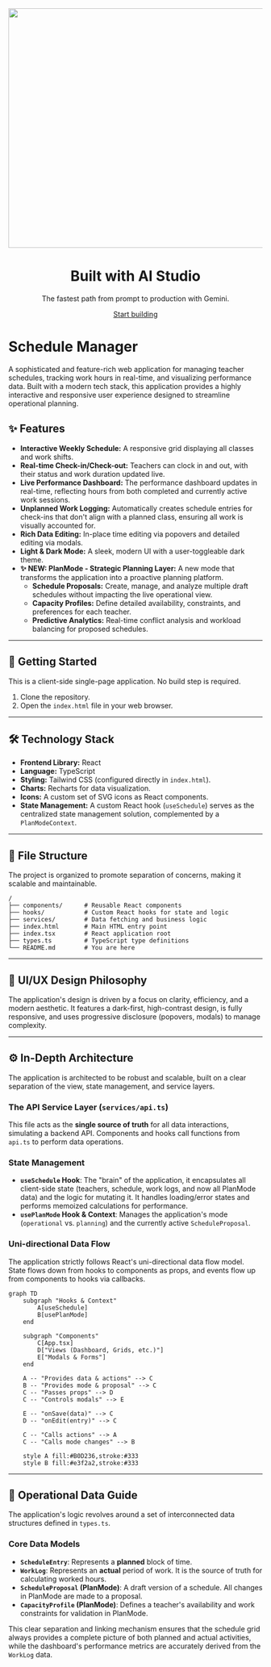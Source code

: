 <div align="center">

<img width="1200" height="475" alt="GHBanner" src="https://github.com/user-attachments/assets/0aa67016-6eaf-458a-adb2-6e31a0763ed6" />

  <h1>Built with AI Studio</h1>

  <p>The fastest path from prompt to production with Gemini.</p>

  <a href="https://aistudio.google.com/apps">Start building</a>

</div>

# Schedule Manager

A sophisticated and feature-rich web application for managing teacher schedules, tracking work hours in real-time, and visualizing performance data. Built with a modern tech stack, this application provides a highly interactive and responsive user experience designed to streamline operational planning.

## ✨ Features

*   **Interactive Weekly Schedule:** A responsive grid displaying all classes and work shifts.
*   **Real-time Check-in/Check-out:** Teachers can clock in and out, with their status and work duration updated live.
*   **Live Performance Dashboard:** The performance dashboard updates in real-time, reflecting hours from both completed and currently active work sessions.
*   **Unplanned Work Logging:** Automatically creates schedule entries for check-ins that don't align with a planned class, ensuring all work is visually accounted for.
*   **Rich Data Editing:** In-place time editing via popovers and detailed editing via modals.
*   **Light & Dark Mode:** A sleek, modern UI with a user-toggleable dark theme.
*   **✨ NEW: PlanMode - Strategic Planning Layer:** A new mode that transforms the application into a proactive planning platform.
    *   **Schedule Proposals:** Create, manage, and analyze multiple draft schedules without impacting the live operational view.
    *   **Capacity Profiles:** Define detailed availability, constraints, and preferences for each teacher.
    *   **Predictive Analytics:** Real-time conflict analysis and workload balancing for proposed schedules.

---

## 🚀 Getting Started

This is a client-side single-page application. No build step is required.

1.  Clone the repository.
2.  Open the `index.html` file in your web browser.

---

## 🛠️ Technology Stack

*   **Frontend Library:** React
*   **Language:** TypeScript
*   **Styling:** Tailwind CSS (configured directly in `index.html`).
*   **Charts:** Recharts for data visualization.
*   **Icons:** A custom set of SVG icons as React components.
*   **State Management:** A custom React hook (`useSchedule`) serves as the centralized state management solution, complemented by a `PlanModeContext`.

---

## 📂 File Structure

The project is organized to promote separation of concerns, making it scalable and maintainable.

```
/
├── components/      # Reusable React components
├── hooks/           # Custom React hooks for state and logic
├── services/        # Data fetching and business logic
├── index.html       # Main HTML entry point
├── index.tsx        # React application root
├── types.ts         # TypeScript type definitions
└── README.md        # You are here
```

---

## 🎨 UI/UX Design Philosophy

The application's design is driven by a focus on clarity, efficiency, and a modern aesthetic. It features a dark-first, high-contrast design, is fully responsive, and uses progressive disclosure (popovers, modals) to manage complexity.

---

## ⚙️ In-Depth Architecture

The application is architected to be robust and scalable, built on a clear separation of the view, state management, and service layers.

### The API Service Layer (`services/api.ts`)

This file acts as the **single source of truth** for all data interactions, simulating a backend API. Components and hooks call functions from `api.ts` to perform data operations.

### State Management

*   **`useSchedule` Hook**: The "brain" of the application, it encapsulates all client-side state (teachers, schedule, work logs, and now all PlanMode data) and the logic for mutating it. It handles loading/error states and performs memoized calculations for performance.
*   **`usePlanMode` Hook & Context**: Manages the application's mode (`operational` vs. `planning`) and the currently active `ScheduleProposal`.

### Uni-directional Data Flow

The application strictly follows React's uni-directional data flow model. State flows down from hooks to components as props, and events flow up from components to hooks via callbacks.

```mermaid
graph TD
    subgraph "Hooks & Context"
        A[useSchedule]
        B[usePlanMode]
    end

    subgraph "Components"
        C[App.tsx]
        D["Views (Dashboard, Grids, etc.)"]
        E["Modals & Forms"]
    end

    A -- "Provides data & actions" --> C
    B -- "Provides mode & proposal" --> C
    C -- "Passes props" --> D
    C -- "Controls modals" --> E
    
    E -- "onSave(data)" --> C
    D -- "onEdit(entry)" --> C
    
    C -- "Calls actions" --> A
    C -- "Calls mode changes" --> B

    style A fill:#B0D236,stroke:#333
    style B fill:#e3f2a2,stroke:#333
```

---

## 🧬 Operational Data Guide

The application's logic revolves around a set of interconnected data structures defined in `types.ts`.

### Core Data Models

*   **`ScheduleEntry`**: Represents a **planned** block of time.
*   **`WorkLog`**: Represents an **actual** period of work. It is the source of truth for calculating worked hours.
*   **`ScheduleProposal` (PlanMode)**: A draft version of a schedule. All changes in PlanMode are made to a proposal.
*   **`CapacityProfile` (PlanMode)**: Defines a teacher's availability and work constraints for validation in PlanMode.

This clear separation and linking mechanism ensures that the schedule grid always provides a complete picture of both planned and actual activities, while the dashboard's performance metrics are accurately derived from the `WorkLog` data.

